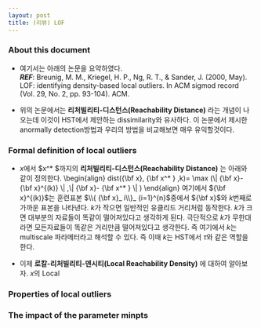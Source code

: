 ```yaml
---
layout: post 
title: (리뷰) LOF
---
```


### About this document 
- 여기서는 아래의 논문을 요약하였다. <br/>
***REF***: Breunig, M. M., Kriegel, H. P., Ng, R. T., & Sander, J. (2000, May). LOF: identifying density-based local outliers. In ACM sigmod record (Vol. 29, No. 2, pp. 93-104). ACM.

- 위의 논문에서는 **리처빌리티-디스턴스(Reachability Distance)** 라는 개념이 나오는데 이것이 HST에서 제안하는 dissimilarity와 유사하다. 이 논문에서 제시한 anormally detection방법과 우리의 방법을 비교해보면 매우 유익할것이다. 

### Formal definition of local outliers 

- $x$에서 $x^* $까지의 **리처빌리티-디스턴스(Reachability Distance)** 는 아래와 같이 정의한다. 
\begin{align}
dist({\bf x}, {\bf x^* } ,k)= \max (\\| {\bf x}- {\bf x}^{(k)} \\| ,\\| {\bf x}- {\bf x^* } \\| ) 
\end{align}
여기에서 ${\bf x}^{(k)}$는 훈련표본 $\\{ {\bf x}_ i\\}_ {i=1}^{n}$중에서 ${\bf x}$와 $k$번째로 가까운 표본을 나타낸다. $k$가 작으면 일반적인 유클리드 거리처럼 동작한다. $k$가 크면 대부분의 자료들이 똑같이 떨어져있다고 생각하게 된다. 극단적으로 $k$가 무한대라면 모든자료들이 똑같은 거리만큼 떨어져있다고 생각한다. 즉 여기에서 $k$는 multiscale 파라메터라고 해석할 수 있다. 즉 이때 $k$는 HST에서 $\tau$와 같은 역할을 한다. 

- 이제 **로칼-리처빌리티-덴시티(Local Reachability Density)** 에 대하여 알아보자. $x$의 Local 

### Properties of local outliers 

### The impact of the parameter minpts 

